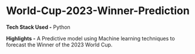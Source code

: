 # World-Cup-2023-Winner-Prediction

**Tech Stack Used -** Python

**Highlights -**
A Predictive model using Machine learning techniques to forecast the Winner of the 2023 World Cup.
